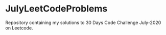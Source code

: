 # JulyLeetCodeProblems
Repository containing my solutions to 30 Days Code Challenge July-2020 on Leetcode.
